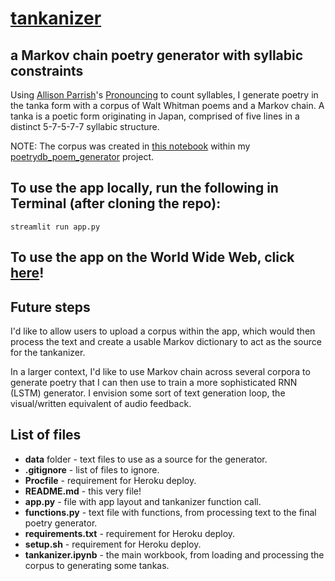 # [tankanizer](https://peaceful-sierra-10406.herokuapp.com/)
## a Markov chain poetry generator with syllabic constraints

Using [Allison Parrish](https://www.decontextualize.com/)'s [Pronouncing](https://github.com/aparrish/pronouncingpy) to count syllables, I generate poetry in the tanka form with a corpus of Walt Whitman poems and a Markov chain. A tanka is a poetic form originating in Japan, comprised of five lines in a distinct 5-7-5-7-7 syllabic structure.

NOTE: The corpus was created in [this notebook](https://github.com/p-szymo/poetrydb_poem_generator/blob/master/scraping_sandbox.ipynb) within my [poetrydb_poem_generator](https://github.com/p-szymo/poetrydb_poem_generator) project.

## To use the app locally, run the following in Terminal (after cloning the repo):
```streamlit run app.py```

## To use the app on the World Wide Web, click [here](https://peaceful-sierra-10406.herokuapp.com/)!

## Future steps

I'd like to allow users to upload a corpus within the app, which would then process the text and create a usable Markov dictionary to act as the source for the tankanizer.

In a larger context, I'd like to use Markov chain across several corpora to generate poetry that I can then use to train a more sophisticated RNN (LSTM) generator. I envision some sort of text generation loop, the visual/written equivalent of audio feedback.

## List of files
- **data** folder - text files to use as a source for the generator.
- **.gitignore** - list of files to ignore.
- **Procfile** - requirement for Heroku deploy.
- **README.md** - this very file!
- **app.py** - file with app layout and tankanizer function call.
- **functions.py** - text file with functions, from processing text to the final poetry generator.
- **requirements.txt** - requirement for Heroku deploy.
- **setup.sh** - requirement for Heroku deploy.
- **tankanizer.ipynb** - the main workbook, from loading and processing the corpus to generating some tankas.